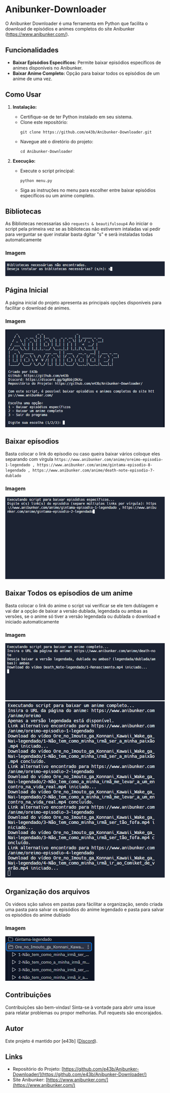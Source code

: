 # Anibunker-Downloader

O Anibunker Downloader é uma ferramenta em Python que facilita o download de episódios e animes completos do site Anibunker (https://www.anibunker.com/).

## Funcionalidades

- **Baixar Episódios Específicos:** Permite baixar episódios específicos de animes disponíveis no Anibunker.
- **Baixar Anime Completo:** Opção para baixar todos os episódios de um anime de uma vez.

## Como Usar

1. **Instalação:**
   - Certifique-se de ter Python instalado em seu sistema.
   - Clone este repositório:
     ```
     git clone https://github.com/e43b/Anibunker-Downloader.git
     ```
   - Navegue até o diretório do projeto:
     ```
     cd Anibunker-Downloader
     ```

2. **Execução:**
   - Execute o script principal:
     ```
     python menu.py
     ```
   - Siga as instruções no menu para escolher entre baixar episódios específicos ou um anime completo.

## Bibliotecas

As Bibliotecas necessarias são
     ```
     requests &
     beautifulsoup4
     ```
Ao iniciar o script pela primeira vez se as bibliotecas não estiverem intaladas vai pedir para verguntar se quer instalar basta dgitar "s" e serã instaladas todas automaticamente

### Imagem

![Requirements](img/requirements.png)

## Página Inicial

A página inicial do projeto apresenta as principais opções disponíveis para facilitar o download de animes.

### Imagem

![Página Inicial](img/home.png)

## Baixar epísodios

Basta colocar o link do epísodio ou caso queira baixar vários coloque eles separando com virgula
     ```
     https://www.anibunker.com/anime/oreimo-episodio-1-legendado , https://www.anibunker.com/anime/gintama-episodio-8-legendado , https://www.anibunker.com/anime/death-note-episodio-7-dublado
     ```

### Imagem

![Episódio](img/episodio.png)

## Baixar Todos os epísodios de um anime

Basta colocar o link do anime o script vai verificar se ele tem dublagem e vai dar a opção de baixar a versão dublada, legendada ou ambas as versões, se o anime só tiver a versão legendada ou dublada o download e iniciado automaticamente

### Imagem

![Anime](img/anime2.png)
![Anime](img/anime.png)

## Organização dos arquivos

Os videos sção salvos em pastas para fácilitar a organização, sendo criada uma pasta para salvar os episódios do anime legendado e pasta para salvar os episódios do anime dublado

### Imagem

![Arquivos](img/arquivos.png)


## Contribuições

Contribuições são bem-vindas! Sinta-se à vontade para abrir uma issue para relatar problemas ou propor melhorias. Pull requests são encorajados.

## Autor

Este projeto é mantido por [e43b] ([Discord](https://discord.gg/GgBbbjDkXu)).

## Links

- Repositório do Projeto: [https://github.com/e43b/Anibunker-Downloader/](https://github.com/e43b/Anibunker-Downloader/)
- Site Anibunker: [https://www.anibunker.com/](https://www.anibunker.com/)

